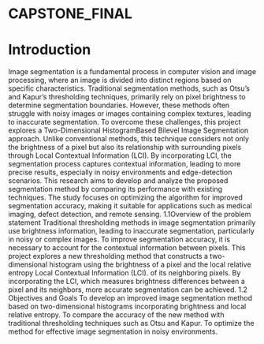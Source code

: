 # CAPSTONE_FINAL

# Introduction
Image segmentation is a fundamental process in computer vision and image processing,
where an image is divided into distinct regions based on specific characteristics.
Traditional segmentation methods, such as Otsu’s and Kapur’s thresholding techniques,
primarily rely on pixel brightness to determine segmentation boundaries. However,
these methods often struggle with noisy images or images containing complex textures,
leading to inaccurate segmentation.
To overcome these challenges, this project explores a Two-Dimensional HistogramBased Bilevel Image Segmentation approach. Unlike conventional methods, this
technique considers not only the brightness of a pixel but also its relationship with
surrounding pixels through Local Contextual Information (LCI). By incorporating LCI,
the segmentation process captures contextual information, leading to more precise
results, especially in noisy environments and edge-detection scenarios.
This research aims to develop and analyze the proposed segmentation method by
comparing its performance with existing techniques. The study focuses on optimizing
the algorithm for improved segmentation accuracy, making it suitable for applications
such as medical imaging, defect detection, and remote sensing.
1.1Overview of the problem statement
Traditional thresholding methods in image segmentation primarily use brightness
information, leading to inaccurate segmentation, particularly in noisy or complex
images. To improve segmentation accuracy, it is necessary to account for the contextual
information between pixels. This project explores a new thresholding method that
constructs a two-dimensional histogram using the brightness of a pixel and the local
relative entropy Local Contextual Information (LCI). of its neighboring pixels. By
incorporating the LCI, which measures brightness differences between a pixel and its
neighbors, more accurate segmentation can be achieved.
1.2 Objectives and Goals
To develop an improved image segmentation method based on two-dimensional
histograms incorporating brightness and local relative entropy.
To compare the accuracy of the new method with traditional thresholding techniques
such as Otsu and Kapur.
To optimize the method for effective image segmentation in noisy environments.
